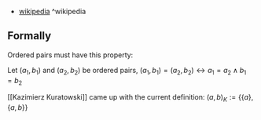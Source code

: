 

- [wikipedia](https://en.wikipedia.org/wiki/Ordered_pair) ^wikipedia

## Formally

Ordered pairs must have this property:

Let ${ (a_{1},b_{1}) }$ and ${ (a_{2},b_{2}) }$ be ordered pairs,
${ (a_{1},b_{1}) = (a_{2},b_{2}) \leftrightarrow a_{1} = a_{2} \land b_{1} = b_{2}}$

[[Kazimierz Kuratowski]] came up with the current definition:
${ (a,b)_{K}:= \{ \{ a \}, \{ a,b \} \} }$
